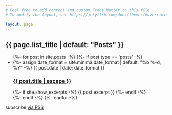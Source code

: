 ```yaml
---
# Feel free to add content and custom Front Matter to this file.
# To modify the layout, see https://jekyllrb.com/docs/themes/#overriding-theme-defaults

layout: page
---
```


<h2>{{ page.list_title | default: "Posts" }}</h2>
<ul class="post-list">
  {%- for post in site.posts -%}
  {%- if post.type == 'posts' -%}
  <li>
    {%- assign date_format = site.minima.date_format | default: "%b %-d, %Y" -%}
    <span class="post-meta">{{ post.date | date: date_format }}</span>
    <h3>
      <a class="post-link" href="{{ post.url | relative_url }}">
        {{ post.title | escape }}
      </a>
    </h3>
    {%- if site.show_excerpts -%}
      {{ post.excerpt }}
    {%- endif -%}
  </li>
  {%- endif -%}
  {%- endfor -%}
</ul>

<p class="rss-subscribe">subscribe <a href="{{ "/feed.xml" | relative_url }}">via RSS</a></p>
